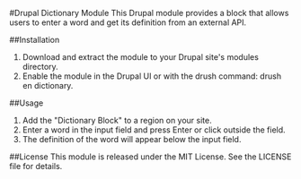 #Drupal Dictionary Module
This Drupal module provides a block that allows users to enter a word and get its definition from an external API.

##Installation

1. Download and extract the module to your Drupal site's modules directory.
2. Enable the module in the Drupal UI or with the drush command: drush en dictionary.

##Usage

1. Add the "Dictionary Block" to a region on your site.
2. Enter a word in the input field and press Enter or click outside the field.
3. The definition of the word will appear below the input field.

##License
This module is released under the MIT License. See the LICENSE file for details.



